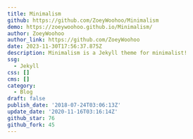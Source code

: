 ```yaml
---
title: Minimalism
github: https://github.com/ZoeyWoohoo/Minimalism
demo: https://zoeywoohoo.github.io/Minimalism/
author: ZoeyWoohoo
author_link: https://github.com/ZoeyWoohoo
date: 2023-11-30T17:56:37.875Z
description: Minimalism is a Jekyll theme for minimalist!
ssg:
  - Jekyll
css: []
cms: []
category:
  - Blog
draft: false
publish_date: '2018-07-24T03:06:13Z'
update_date: '2020-11-16T03:16:14Z'
github_star: 76
github_fork: 45
---
```

